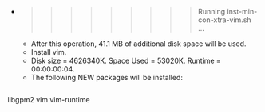 * >>>>>>>>> Running inst-min-con-xtra-vim.sh ...
  * After this operation, 41.1 MB of additional disk space will be used.
  * Install vim.
  * Disk size = 4626340K. Space Used = 53020K. Runtime = 00:00:00:04.
  * The following NEW packages will be installed:
  ```bash
libgpm2 vim vim-runtime
  ```
